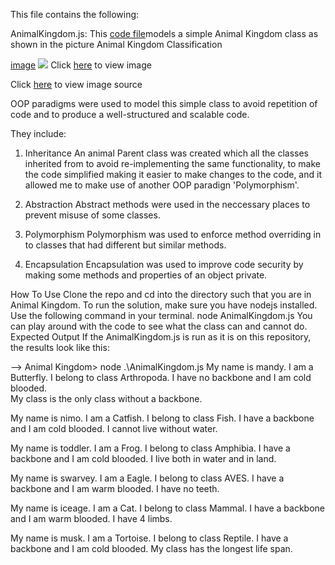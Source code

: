 This file contains the following:

AnimalKingdom.js: This [code file](index.js)models a simple Animal Kingdom class as shown in the picture
Animal Kingdom Classification

[image](Animalia.png)
<img src=”Animalia.png”>
Click [here](https://cdn1.byjus.com/wp-content/uploads/2019/04/Animal-Kingdom-Classification-of-Animal-Kingdom.png) to view image

Click [here](https://byjus.com/biology/animal-kingdom/) to view image source

OOP paradigms were used to model this simple class to avoid repetition of code and to produce a well-structured and scalable code.

They include:

1. Inheritance
   An animal Parent class was created which all the classes inherited from to avoid re-implementing the same functionality, to make the code simplified making it easier to make changes to the code, and it allowed me to make use of another OOP paradign 'Polymorphism'.

2. Abstraction
   Abstract methods were used in the neccessary places to prevent misuse of some classes.

3. Polymorphism
   Polymorphism was used to enforce method overriding in to classes that had different but similar methods.

4. Encapsulation
   Encapsulation was used to improve code security by making some methods and properties of an object private.

How To Use
Clone the repo and cd into the directory such that you are in Animal Kingdom.
To run the solution, make sure you have nodejs installed.
Use the following command in your terminal.
node AnimalKingdom.js
You can play around with the code to see what the class can and cannot do.
Expected Output
If the AnimalKingdom.js is run as it is on this repository, the results look like this:

--> Animal Kingdom> node .\AnimalKingdom.js
My name is mandy.
I am a Butterfly.
I belong to class Arthropoda.
I have no backbone and I am cold blooded.  
My class is the only class without a backbone.

My name is nimo.
I am a Catfish.
I belong to class Fish.
I have a backbone and I am cold blooded.
I cannot live without water.

My name is toddler.
I am a Frog.
I belong to class Amphibia.
I have a backbone and I am cold blooded.
I live both in water and in land.

My name is swarvey.
I am a Eagle.
I belong to class AVES.
I have a backbone and I am warm blooded.
I have no teeth.

My name is iceage.
I am a Cat.
I belong to class Mammal.
I have a backbone and I am warm blooded.
I have 4 limbs.

My name is musk.
I am a Tortoise.
I belong to class Reptile.
I have a backbone and I am cold blooded.
My class has the longest life span.
